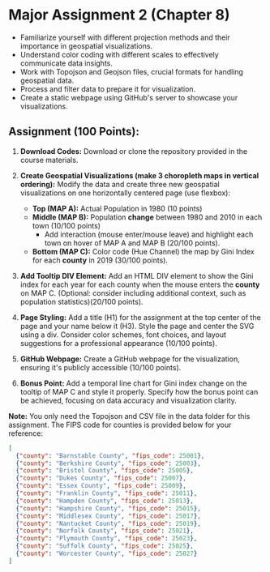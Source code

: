 # Major Assignment 2 (Chapter 8)

- Familiarize yourself with different projection methods and their importance in geospatial visualizations.
- Understand color coding with different scales to effectively communicate data insights.
- Work with Topojson and Geojson files, crucial formats for handling geospatial data.
- Process and filter data to prepare it for visualization.
- Create a static webpage using GitHub's server to showcase your visualizations.

## Assignment (100 Points):

1. **Download Codes:** Download or clone the repository provided in the course materials.

2. **Create Geospatial Visualizations (make 3 choropleth maps in vertical ordering):** Modify the data and create three new geospatial visualizations on one horizontally centered page (use flexbox):
   - **Top (MAP A):** Actual Population in 1980 (10 points)
   - **Middle (MAP B):** Population **change** between 1980 and 2010 in each town (10/100 points)
     - Add interaction (mouse enter/mouse leave) and highlight each town on hover of MAP A and MAP B (20/100 points).
   - **Bottom (MAP C):** Color code (Hue Channel) the map by Gini Index for each **county** in 2019 (30/100 points).

3. **Add Tooltip DIV Element:** Add an HTML DIV element to show the Gini index for each year for each county when the mouse enters the **county** on MAP C. (Optional: consider including additional context, such as population statistics)(20/100 points).

4. **Page Styling:** Add a title (H1) for the assignment at the top center of the page and your name below it (H3). Style the page and center the SVG using a div. Consider color schemes, font choices, and layout suggestions for a professional appearance (10/100 points).

5. **GitHub Webpage:** Create a GitHub webpage for the visualization, ensuring it's publicly accessible (10/100 points).

6. **Bonus Point:** Add a temporal line chart for Gini index change on the tooltip of MAP C and style it properly. Specify how the bonus point can be achieved, focusing on data accuracy and visualization clarity.

**Note:** You only need the Topojson and CSV file in the data folder for this assignment. The FIPS code for counties is provided below for your reference:

```json
[
  {"county": "Barnstable County", "fips_code": 25001},
  {"county": "Berkshire County", "fips_code": 25003},
  {"county": "Bristol County", "fips_code": 25005},
  {"county": "Dukes County", "fips_code": 25007},
  {"county": "Essex County", "fips_code": 25009},
  {"county": "Franklin County", "fips_code": 25011},
  {"county": "Hampden County", "fips_code": 25013},
  {"county": "Hampshire County", "fips_code": 25015},
  {"county": "Middlesex County", "fips_code": 25017},
  {"county": "Nantucket County", "fips_code": 25019},
  {"county": "Norfolk County", "fips_code": 25021},
  {"county": "Plymouth County", "fips_code": 25023},
  {"county": "Suffolk County", "fips_code": 25025},
  {"county": "Worcester County", "fips_code": 25027}
]
